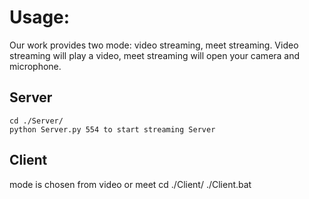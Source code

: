 # Usage:
Our work provides two mode: video streaming, meet streaming. Video streaming will play a video, meet streaming will open your camera and microphone.

## Server
    cd ./Server/
    python Server.py 554 to start streaming Server

## Client
mode is chosen from video or meet
    cd ./Client/
    ./Client.bat <mode>